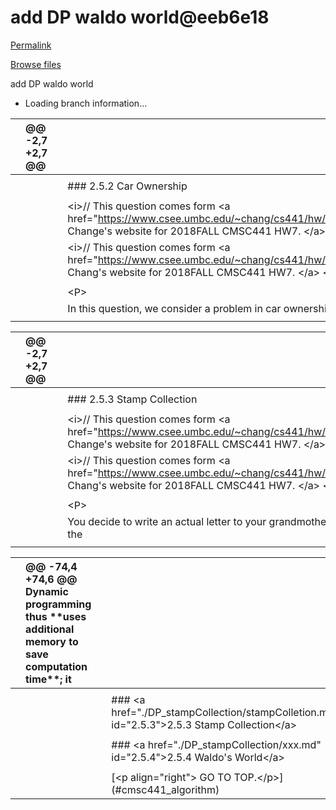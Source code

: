 # add DP waldo world@eeb6e18

[Permalink](add-dp-waldo-world-eeb6e18.md)

[Browse files](https://github.com/DayuanTan/CMSC441_641_algorithm/tree/eeb6e1851634daa6465bd29d3558c8915bf5f528)

 add DP waldo world

* Loading branch information...

|  | @@ -2,7 +2,7 @@ |  |  |
| :--- | :--- | :--- | :--- |
|  |  |  |  |
|  |  |  |  \#\#\# 2.5.2 Car Ownership |
|  |  |  |  |
|  |  |  |  &lt;i&gt;// This question comes form &lt;a href="https://www.csee.umbc.edu/~chang/cs441/hw/hw7.shtml"&gt;Dr. Change's website for 2018FALL CMSC441 HW7. &lt;/a&gt; &lt;/i&gt; |
|  |  |  |  &lt;i&gt;// This question comes form &lt;a href="https://www.csee.umbc.edu/~chang/cs441/hw/hw7.shtml"&gt;Dr. Chang's website for 2018FALL CMSC441 HW7. &lt;/a&gt; &lt;/i&gt; |
|  |  |  |  |
|  |  |  |  &lt;P&gt; |
|  |  |  |  In this question, we consider a problem in car ownership. As a |
|  |  |  |  |

|  | @@ -2,7 +2,7 @@ |  |  |
| :--- | :--- | :--- | :--- |
|  |  |  |  |
|  |  |  |  \#\#\# 2.5.3 Stamp Collection |
|  |  |  |  |
|  |  |  |  &lt;i&gt;// This question comes form &lt;a href="https://www.csee.umbc.edu/~chang/cs441/hw/hw7.shtml"&gt;Dr. Change's website for 2018FALL CMSC441 HW7. &lt;/a&gt; &lt;/i&gt; |
|  |  |  |  &lt;i&gt;// This question comes form &lt;a href="https://www.csee.umbc.edu/~chang/cs441/hw/hw7.shtml"&gt;Dr. Chang's website for 2018FALL CMSC441 HW7. &lt;/a&gt; &lt;/i&gt; |
|  |  |  |  |
|  |  |  |  &lt;P&gt; |
|  |  |  |  You decide to write an actual letter to your grandmother --- you know, the |
|  |  |  |  |

|  | @@ -74,4 +74,6 @@ Dynamic programming thus \*\*uses additional memory to save computation time\*\*; it |  |  |
| :--- | :--- | :--- | :--- |
|  |  |  |  |
|  |  |  |  \#\#\# &lt;a href="./DP\_stampCollection/stampColletion.md" id="2.5.3"&gt;2.5.3 Stamp Collection&lt;/a&gt; |
|  |  |  |  |
|  |  |  |  \#\#\# &lt;a href="./DP\_stampCollection/xxx.md" id="2.5.4"&gt;2.5.4 Waldo's World&lt;/a&gt; |
|  |  |  |  |
|  |  |  |  \[&lt;p align="right"&gt; GO TO TOP.&lt;/p&gt;\]\(\#cmsc441\_algorithm\)  |

